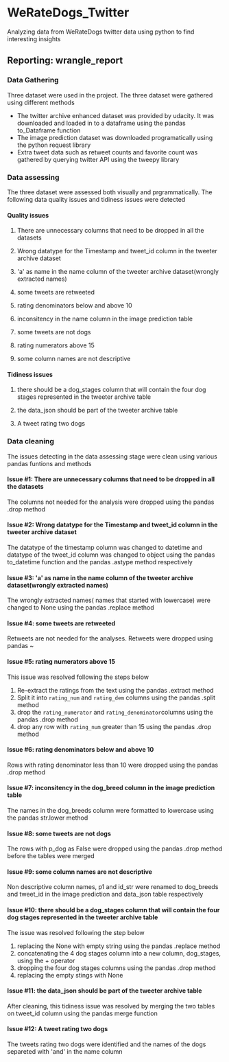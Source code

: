 # WeRateDogs_Twitter
Analyzing data from WeRateDogs twitter data using python to find interesting insights

## Reporting: wrangle_report
### Data Gathering
Three dataset were used in the project. The three dataset were gathered using different methods
* The twitter archive enhanced dataset was provided by udacity. It was downloaded and loaded in to a dataframe using the pandas to_Dataframe function
* The image prediction dataset was downloaded programatically using the python request library
* Extra tweet data such as retweet counts and favorite count was gathered by querying twitter API using the tweepy library

### Data assessing
The three dataset were assessed both visually and prgrammatically. The following data quality issues and tidiness issues were detected
#### Quality issues
1. There are unnecessary columns that need to be dropped in all the datasets

2. Wrong datatype for the Timestamp and tweet_id column in the tweeter archive dataset

3. 'a' as name in the name column of the tweeter archive dataset(wrongly extracted names)

4. some tweets are retweeted

5. rating denominators below and above 10

6. inconsitency in the name column in the image prediction table

7. some tweets are not dogs

8. rating numerators above 15

9. some column names are not descriptive

#### Tidiness issues
1. there should be a dog_stages column that will contain the four dog stages represented in the tweeter archive table

2. the data_json should be part of the tweeter archive table

3. A tweet rating two dogs

### Data cleaning
The issues detecting in the data assessing stage were clean using various pandas funtions and methods

#### Issue #1: There are unnecessary columns that need to be dropped in all the datasets
The columns not needed for the analysis were dropped using the pandas .drop method

#### Issue #2: Wrong datatype for the Timestamp and tweet_id column in the tweeter archive dataset
The datatype of the timestamp column was changed to datetime and datatype of the tweet_id column was changed to object using the pandas to_datetime function and the pandas .astype method respectively

#### Issue #3: 'a' as name in the name column of the tweeter archive dataset(wrongly extracted names)
The wrongly extracted names( names that started with lowercase) were changed to None using the pandas .replace method

#### Issue #4: some tweets are retweeted
Retweets are not needed for the analyses. Retweets were dropped using pandas ~

#### Issue #5: rating numerators above 15
This issue was resolved following the steps below
1. Re-extract the ratings from the text using the pandas .extract method  
2. Split it into `rating_num` and `rating_dem` columns using the pandas .split  method
3. drop the `rating_numerator` and `rating_denominator`columns using the pandas .drop method
4. drop any row with `rating_num` greater than 15 using the pandas .drop method

#### Issue #6: rating denominators below and above 10
Rows with rating denominator less than 10 were dropped using the pandas .drop  method

#### Issue #7: inconsitency in the dog_breed column in the image prediction table
The names in the dog_breeds column were formatted to lowercase using the pandas str.lower method

#### Issue #8: some tweets are not dogs
The rows with p_dog as False were dropped using the pandas .drop method before the tables were merged

#### Issue #9: some column names are not descriptive
Non descriptive column names, p1 and id_str were renamed to dog_breeds and tweet_id in the image prediction and data_json table respectively

#### Issue #10: there should be a dog_stages column that will contain the four dog stages represented in the tweeter archive table
The issue was resolved following the step below

1. replacing the None with empty string using the pandas .replace method
2. concatenating the 4 dog stages column into a new column, dog_stages, using the + operator
3. dropping the four dog stages columns using the pandas .drop method
4. replacing the empty stings with None

#### Issue #11: the data_json should be part of the tweeter archive table
After cleaning, this tidiness issue was resolved by merging the two tables on tweet_id column using the pandas merge function


#### Issue #12: A tweet rating two dogs
The tweets rating two dogs were identified and the names of the dogs separeted with 'and' in the name column
